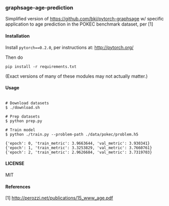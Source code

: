 ### graphsage-age-prediction

Simplified version of https://github.com/bkj/pytorch-graphsage w/ specific application to age prediction in the POKEC benchmark dataset, per [1]

#### Installation

Install `pytorch==0.2.0`, per instructions at: http://pytorch.org/

Then do

```
pip install -r requirements.txt
```

(Exact versions of many of these modules may not actually matter.)

#### Usage

```

# Download datasets
$ ./download.sh

# Prep datasets
$ python prep.py

# Train model
$ python ./train.py --problem-path ./data/pokec/problem.h5

{'epoch': 0, 'train_metric': 3.9663644, 'val_metric': 3.930341}
{'epoch': 1, 'train_metric': 3.3253829, 'val_metric': 3.7660761}
{'epoch': 2, 'train_metric': 2.9626684, 'val_metric': 3.7319703}
```

#### LICENSE
MIT

#### References

[1] http://perozzi.net/publications/15_www_age.pdf
